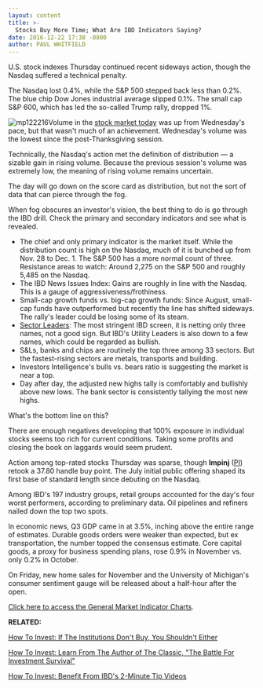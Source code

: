 ```yaml
---
layout: content
title: >-
  Stocks Buy More Time; What Are IBD Indicators Saying?
date: 2016-12-22 17:38 -0800
author: PAUL WHITFIELD
---
```






U.S. stock indexes Thursday continued recent sideways action, though the Nasdaq suffered a technical penalty.


The Nasdaq lost 0.4%, while the S&P 500 stepped back less than 0.2%. The blue chip Dow Jones industrial average slipped 0.1%. The small cap S&P 600, which has led the so-called Trump rally, dropped 1%.


![mp122216](https://www.investors.com/wp-content/uploads/2016/12/MP122216.png)Volume in the [stock market today](https://www.investors.com/category/market-trend/stock-market-today/) was up from Wednesday's pace, but that wasn't much of an achievement. Wednesday's volume was the lowest since the post-Thanksgiving session.


Technically, the Nasdaq's action met the definition of distribution — a sizable gain in rising volume. Because the previous session's volume was extremely low, the meaning of rising volume remains uncertain.


The day will go down on the score card as distribution, but not the sort of data that can pierce through the fog.


When fog obscures an investor's vision, the best thing to do is go through the IBD drill. Check the primary and secondary indicators and see what is revealed.


* The chief and only primary indicator is the market itself. While the distribution count is high on the Nasdaq, much of it is bunched up from Nov. 28 to Dec. 1. The S&P 500 has a more normal count of three. Resistance areas to watch: Around 2,275 on the S&P 500 and roughly 5,485 on the Nasdaq.
* The IBD News Issues Index: Gains are roughly in line with the Nasdaq. This is a gauge of aggressiveness/frothiness.
* Small-cap growth funds vs. big-cap growth funds: Since August, small-cap funds have outperformed but recently the line has shifted sideways. The rally's leader could be losing some of its steam.
* [Sector Leaders](http://research.investors.com/stock-lists/sector-leaders): The most stringent IBD screen, it is netting only three names, not a good sign. But IBD's Utility Leaders is also down to a few names, which could be regarded as bullish.
* S&Ls, banks and chips are routinely the top three among 33 sectors. But the fastest-rising sectors are metals, transports and building.
* Investors Intelligence's bulls vs. bears ratio is suggesting the market is near a top.
* Day after day, the adjusted new highs tally is comfortably and bullishly above new lows. The bank sector is consistently tallying the most new highs.


What's the bottom line on this?


There are enough negatives developing that 100% exposure in individual stocks seems too rich for current conditions. Taking some profits and closing the book on laggards would seem prudent.


Action among top-rated stocks Thursday was sparse, though **Impinj** ([PI](https://research.investors.com/quote.aspx?symbol=PI)) retook a 37.80 handle buy point. The July initial public offering shaped its first base of standard length since debuting on the Nasdaq.


Among IBD's 197 industry groups, retail groups accounted for the day's four worst performers, according to preliminary data. Oil pipelines and refiners nailed down the top two spots.


In economic news, Q3 GDP came in at 3.5%, inching above the entire range of estimates. Durable goods orders were weaker than expected, but ex transportation, the number topped the consensus estimate. Core capital goods, a proxy for business spending plans, rose 0.9% in November vs. only 0.2% in October.


On Friday, new home sales for November and the University of Michigan's consumer sentiment gauge will be released about a half-hour after the open.


[Click here to access the General Market Indicator Charts](https://www.investors.com/wp-content/uploads/2016/12/IBD2212152527GMI.pdf).


**RELATED:**


[How To Invest: If The Institutions Don't Buy, You Shouldn't Either](https://www.investors.com/how-to-invest/investors-corner/dont-buy-a-stock-if-big-money-snubs-it/)


[How To Invest: Learn From The Author of The Classic, "The Battle For Investment Survival"](https://www.investors.com/news/management/leaders-and-success/why-gerald-loebs-battle-for-investment-survival-rings-true-in-todays-markets/)


[How To Invest: Benefit From IBD's 2-Minute Tip Videos](https://www.investors.com/ibd-videos/)




